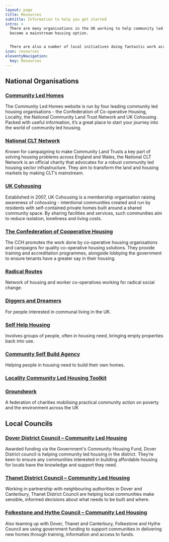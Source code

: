 ```yaml
---
layout: page
title: Resources
subtitle: Information to help you get started
intro: >
  There are many organisations in the UK working to help community led housing
  become a mainstream housing option.


  There are also a number of local initiatives doing fantastic work across Kent.
icon: resources
eleventyNavigation:
  key: Resources
---
```

## National Organisations

### [Community Led Homes](https://www.communityledhomes.org.uk/)

The Community Led Homes website is run by four leading community led housing organisations - the Confederation of Co-operative Housing, Locality, the National Community Land Trust Network and UK Cohousing. Packed with useful information, it’s a great place to start your journey into the world of community led housing.

### [National CLT Network](http://www.communitylandtrusts.org.uk/)

Known for campaigning to make Community Land Trusts a key part of solving housing problems across England and Wales, the National CLT Network is an official charity that advocates for a robust community led housing sector infrastructure. They aim to transform the land and housing markets by making CLT’s mainstream.

### [UK Cohousing](https://cohousing.org.uk/)

Established in 2007, UK Cohousing is a membership organisation raising awareness of cohousing - intentional communities created and run by residents with self-contained private homes built around a shared community space. By sharing facilities and services, such communities aim to reduce isolation, loneliness and living costs.

### [The Confederation of Cooperative Housing](https://www.cch.coop/)

The CCH promotes the work done by co-operative housing organisations and campaigns for quality co-operative housing solutions. They provide training and accreditation programmes, alongside lobbying the government to ensure tenants have a greater say in their housing.

### [Radical Routes](https://www.radicalroutes.org.uk/)

Network of housing and worker co-operatives working for radical social change.

### [Diggers and Dreamers](https://www.diggersanddreamers.org.uk/)

For people interested in communal living in the UK.

### [Self Help Housing](http://self-help-housing.org/)

Involves groups of people, often in housing need, bringing empty properties back into use.

### [Community Self Build Agency](https://www.communityselfbuildagency.org.uk/)

Helping people in housing need to build their own homes.

### [Locality Community Led Housing Toolkit](https://mycommunity.org.uk/community-led-housing-toolkit-1-getting-your-community-led-housing-project-up-and-running)

### [Groundwork](https://www.groundwork.org.uk/)

A federation of charities mobilising practical community action on poverty and the environment across the UK

## Local Councils

### [Dover District Council – Community Led Housing](https://www.dover.gov.uk/Housing/Housing-Development/Community-Housing/Community-Housing.aspx)

Awarded funding via the Government's Community Housing Fund, Dover District council is helping community led housing in the district. They’re keen to ensure any communities interested in building affordable housing for locals have the knowledge and support they need.

### [Thanet District Council – Community Led Housing](https://www.thanet.gov.uk/info-pages/community-led-housing/)

Working in partnership with neighbouring authorities in Dover and Canterbury, Thanet  District Council are helping local communities make sensible, informed decisions about what needs to be built and where.

### [Folkestone and Hythe Council – Community Led Housing](https://folkestone-hythe.gov.uk/communityledhousing)

Also teaming up with Dover, Thanet and Canterbury, Folkestone and Hythe Council are using government funding to support communities in delivering new homes through training, information and access to funds.